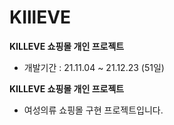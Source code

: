 # KIllEVE
**KILLEVE 쇼핑몰 개인 프로젝트**
- 개발기간 : 21.11.04 ~ 21.12.23 (51일)

**KILLEVE 쇼핑몰 개인 프로젝트**
- 여성의류 쇼핑몰 구현 프로젝트입니다. 


